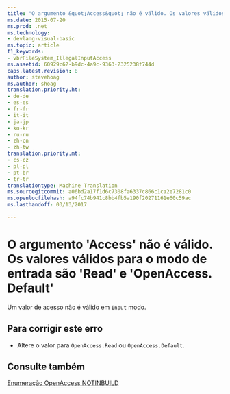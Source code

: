 ```yaml
---
title: "O argumento &quot;Access&quot; não é válido. Os valores válidos para o modo de entrada são &quot;Read&quot; e &quot;OpenAccess&quot; | Documentos do Microsoft"
ms.date: 2015-07-20
ms.prod: .net
ms.technology:
- devlang-visual-basic
ms.topic: article
f1_keywords:
- vbrFileSystem_IllegalInputAccess
ms.assetid: 60929c62-b9dc-4a9c-9363-2325238f744d
caps.latest.revision: 8
author: stevehoag
ms.author: shoag
translation.priority.ht:
- de-de
- es-es
- fr-fr
- it-it
- ja-jp
- ko-kr
- ru-ru
- zh-cn
- zh-tw
translation.priority.mt:
- cs-cz
- pl-pl
- pt-br
- tr-tr
translationtype: Machine Translation
ms.sourcegitcommit: a06bd2a17f1d6c7308fa6337c866c1ca2e7281c0
ms.openlocfilehash: a94fc74b941c8bb4fb5a190f20271161e60c59ac
ms.lasthandoff: 03/13/2017

---
```

# <a name="argument-39access39-is-not-valid-valid-values-for-input-mode-are-39openaccessread39-and-39openaccessdefault39"></a>O argumento 'Access' não é válido. Os valores válidos para o modo de entrada são 'Read' e 'OpenAccess. Default'
Um valor de acesso não é válido em `Input` modo.  
  
## <a name="to-correct-this-error"></a>Para corrigir este erro  
  
-   Altere o valor para `OpenAccess.Read` ou `OpenAccess.Default`.  
  
## <a name="see-also"></a>Consulte também  
 [Enumeração OpenAccess NOTINBUILD](http://msdn.microsoft.com/en-us/90e29e92-1535-4754-9951-4579ccc8eda1)
